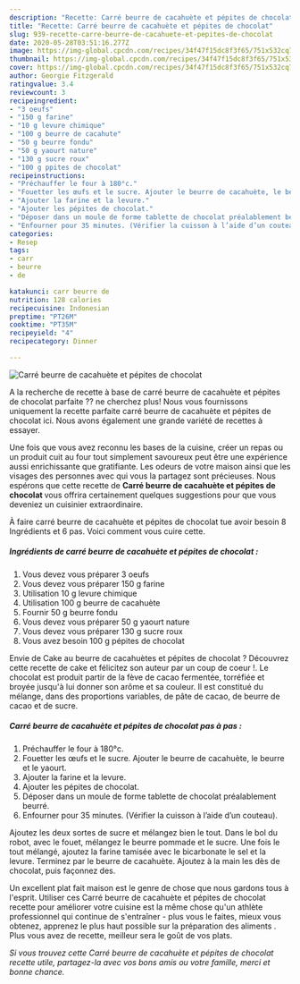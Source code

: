```yaml
---
description: "Recette: Carré beurre de cacahuète et pépites de chocolat"
title: "Recette: Carré beurre de cacahuète et pépites de chocolat"
slug: 939-recette-carre-beurre-de-cacahuete-et-pepites-de-chocolat
date: 2020-05-28T03:51:16.277Z
image: https://img-global.cpcdn.com/recipes/34f47f15dc8f3f65/751x532cq70/carre-beurre-de-cacahuete-et-pepites-de-chocolat-photo-principale-de-la-recette.jpg
thumbnail: https://img-global.cpcdn.com/recipes/34f47f15dc8f3f65/751x532cq70/carre-beurre-de-cacahuete-et-pepites-de-chocolat-photo-principale-de-la-recette.jpg
cover: https://img-global.cpcdn.com/recipes/34f47f15dc8f3f65/751x532cq70/carre-beurre-de-cacahuete-et-pepites-de-chocolat-photo-principale-de-la-recette.jpg
author: Georgie Fitzgerald
ratingvalue: 3.4
reviewcount: 3
recipeingredient:
- "3 oeufs"
- "150 g farine"
- "10 g levure chimique"
- "100 g beurre de cacahute"
- "50 g beurre fondu"
- "50 g yaourt nature"
- "130 g sucre roux"
- "100 g ppites de chocolat"
recipeinstructions:
- "Préchauffer le four à 180°c."
- "Fouetter les œufs et le sucre. Ajouter le beurre de cacahuète, le beurre et le yaourt."
- "Ajouter la farine et la levure."
- "Ajouter les pépites de chocolat."
- "Déposer dans un moule de forme tablette de chocolat préalablement beurré."
- "Enfourner pour 35 minutes. (Vérifier la cuisson à l’aide d’un couteau)."
categories:
- Resep
tags:
- carr
- beurre
- de

katakunci: carr beurre de 
nutrition: 128 calories
recipecuisine: Indonesian
preptime: "PT26M"
cooktime: "PT35M"
recipeyield: "4"
recipecategory: Dinner

---
```



![Carré beurre de cacahuète et pépites de chocolat](https://img-global.cpcdn.com/recipes/34f47f15dc8f3f65/751x532cq70/carre-beurre-de-cacahuete-et-pepites-de-chocolat-photo-principale-de-la-recette.jpg)

A la recherche de recette à base de carré beurre de cacahuète et pépites de chocolat parfaite ?? ne cherchez plus! Nous vous fournissons uniquement la recette parfaite carré beurre de cacahuète et pépites de chocolat ici. Nous avons également une grande variété de recettes à essayer.

Une fois que vous avez reconnu les bases de la cuisine, créer un repas ou un produit cuit au four tout simplement savoureux peut être une expérience aussi enrichissante que gratifiante. Les odeurs de votre maison ainsi que les visages des personnes avec qui vous la partagez sont précieuses. Nous espérons que cette recette de <strong> Carré beurre de cacahuète et pépites de chocolat </strong> vous offrira certainement quelques suggestions pour que vous deveniez un cuisinier extraordinaire.

<!--inarticleads1-->

À faire carré beurre de cacahuète et pépites de chocolat tue avoir besoin 8 Ingrédients et 6 pas. Voici comment vous cuire cette.

##### Ingrédients de carré beurre de cacahuète et pépites de chocolat :

1. Vous devez vous préparer 3 oeufs
1. Vous devez vous préparer 150 g farine
1. Utilisation 10 g levure chimique
1. Utilisation 100 g beurre de cacahuète
1. Fournir 50 g beurre fondu
1. Vous devez vous préparer 50 g yaourt nature
1. Vous devez vous préparer 130 g sucre roux
1. Vous avez besoin 100 g pépites de chocolat


Envie de Cake au beurre de cacahuètes et pépites de chocolat ? Découvrez cette recette de cake et félicitez son auteur par un coup de coeur !. Le chocolat est produit partir de la fève de cacao fermentée, torréfiée et broyée jusqu&#39;à lui donner son arôme et sa couleur. Il est constitué du mélange, dans des proportions variables, de pâte de cacao, de beurre de cacao et de sucre. 

<!--inarticleads2-->

##### Carré beurre de cacahuète et pépites de chocolat pas à pas :

1. Préchauffer le four à 180°c.
1. Fouetter les œufs et le sucre. Ajouter le beurre de cacahuète, le beurre et le yaourt.
1. Ajouter la farine et la levure.
1. Ajouter les pépites de chocolat.
1. Déposer dans un moule de forme tablette de chocolat préalablement beurré.
1. Enfourner pour 35 minutes. (Vérifier la cuisson à l’aide d’un couteau).


Ajoutez les deux sortes de sucre et mélangez bien le tout. Dans le bol du robot, avec le fouet, mélangez le beurre pommade et le sucre. Une fois le tout mélangé, ajoutez la farine tamisée avec le bicarbonate le sel et la levure. Terminez par le beurre de cacahuète. Ajoutez à la main les dès de chocolat, puis façonnez des. 

<!--inarticleads1-->

<p>
Un excellent plat fait maison est le genre de chose que nous gardons tous à l'esprit. Utiliser ces Carré beurre de cacahuète et pépites de chocolat recette pour améliorer votre cuisine est la même chose qu'un athlète professionnel qui continue de s'entraîner - plus vous le faites, mieux vous obtenez, apprenez le plus haut possible sur la préparation des aliments . Plus vous avez de recette, meilleur sera le goût de vos plats.
</p>

<p>
<i>Si vous trouvez cette Carré beurre de cacahuète et pépites de chocolat recette utile, partagez-la avec vos bons amis ou votre famille, merci et bonne chance.</i>
</p>
